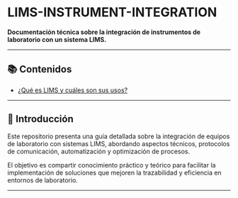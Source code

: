 # LIMS-INSTRUMENT-INTEGRATION

**Documentación técnica sobre la integración de instrumentos de laboratorio con un sistema LIMS.**

---

## 📚 Contenidos

- [¿Qué es LIMS y cuáles son sus usos?](docs/lims.md)

---

## 📝 Introducción

Este repositorio presenta una guía detallada sobre la integración de equipos de laboratorio con sistemas LIMS, abordando aspectos técnicos, protocolos de comunicación, automatización y optimización de procesos.

El objetivo es compartir conocimiento práctico y teórico para facilitar la implementación de soluciones que mejoren la trazabilidad y eficiencia en entornos de laboratorio.

---
